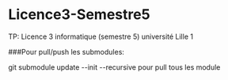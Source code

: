 ﻿# Licence3-Semestre5
TP: Licence 3 informatique (semestre 5) université Lille 1

###Pour pull/push les submodules:

git submodule update --init --recursive pour pull tous les module

